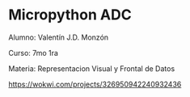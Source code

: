 # Micropython ADC
Alumno: Valentín J.D. Monzón

Curso: 7mo 1ra

Materia: Representacion Visual y Frontal de Datos

https://wokwi.com/projects/326950942240932436
